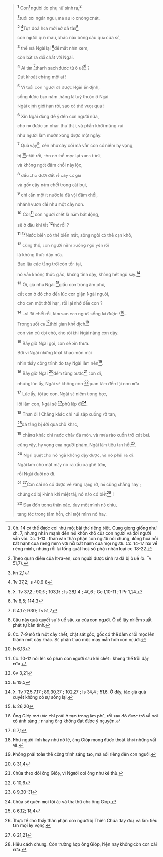 > <sup><b>1</b></sup> Con[^1-483a2cd9-4c2e-49e9-b4db-688dcb225b89] người do phụ nữ sinh ra,[^2-483a2cd9-4c2e-49e9-b4db-688dcb225b89]
>
> [^1@-483a2cd9-4c2e-49e9-b4db-688dcb225b89]tuổi đời ngắn ngủi, mà âu lo chồng chất.
>
> <sup><b>2</b></sup> [^2@-483a2cd9-4c2e-49e9-b4db-688dcb225b89]Tựa đoá hoa mới nở đã tàn[^3-483a2cd9-4c2e-49e9-b4db-688dcb225b89],
>
> con người qua mau, khác nào bóng câu qua cửa sổ,
>
> <sup><b>3</b></sup> thế mà Ngài lại [^3@-483a2cd9-4c2e-49e9-b4db-688dcb225b89]để mắt nhìn xem,
>
> còn bắt ra đối chất với Ngài.
>
> <sup><b>4</b></sup> Ai tìm [^4@-483a2cd9-4c2e-49e9-b4db-688dcb225b89]thanh sạch được từ ô uế[^4-483a2cd9-4c2e-49e9-b4db-688dcb225b89] ?
>
> Dứt khoát chẳng một ai !
>
> <sup><b>5</b></sup> Vì tuổi con người đã được Ngài ấn định,
>
> sống được bao năm tháng là tuỳ thuộc ở Ngài.
>
> Ngài định giới hạn rồi, sao có thể vượt qua !
>
> <sup><b>6</b></sup> Xin Ngài đừng để ý đến con người nữa,
>
> cho nó được an nhàn thư thái, và phấn khởi mừng vui
>
> như người làm mướn xong được một ngày.
>
> <sup><b>7</b></sup> Quả vậy[^5-483a2cd9-4c2e-49e9-b4db-688dcb225b89], đến như cây cối mà vẫn còn có niềm hy vọng,
>
> bị [^5@-483a2cd9-4c2e-49e9-b4db-688dcb225b89]chặt rồi, còn có thể mọc lại xanh tươi,
>
> và không ngớt đâm chồi nảy lộc,
>
> <sup><b>8</b></sup> dầu cho dưới đất rễ cây có già
>
> và gốc cây nằm chết trong cát bụi,
>
> <sup><b>9</b></sup> chỉ cần một ít nước là đã vội đâm chồi,
>
> nhánh vươn dài như một cây non.
>
> <sup><b>10</b></sup> Còn[^6-483a2cd9-4c2e-49e9-b4db-688dcb225b89] con người chết là nằm bất động,
>
> sẽ ở đâu khi tắt [^6@-483a2cd9-4c2e-49e9-b4db-688dcb225b89]thở rồi ?
>
> <sup><b>11</b></sup> [^7@-483a2cd9-4c2e-49e9-b4db-688dcb225b89]Nước biển có thể biến mất, sông ngòi có thể cạn khô,
>
> <sup><b>12</b></sup> cũng thế, con người nằm xuống ngủ yên rồi
>
> là không thức dậy nữa.
>
> Bao lâu các tầng trời còn tồn tại,
>
> nó vẫn không thức giấc, không tỉnh dậy, không hết ngủ say.[^7-483a2cd9-4c2e-49e9-b4db-688dcb225b89]
>
> <sup><b>13</b></sup> Ôi, giả như Ngài [^8@-483a2cd9-4c2e-49e9-b4db-688dcb225b89]giấu con trong âm phủ,
>
> cất con ở đó cho đến lúc cơn giận Ngài nguôi,
>
> cho con một thời hạn, rồi lại nhớ đến con ?
>
> <sup><b>14</b></sup> –vì đã chết rồi, làm sao con người sống lại được ?[^8-483a2cd9-4c2e-49e9-b4db-688dcb225b89]–
>
> Trong suốt cả [^9@-483a2cd9-4c2e-49e9-b4db-688dcb225b89]thời gian khổ dịch[^9-483a2cd9-4c2e-49e9-b4db-688dcb225b89]
>
> con vẫn cứ đợi chờ, cho tới khi Ngài nâng con dậy.
>
> <sup><b>15</b></sup> Bấy giờ Ngài gọi, con sẽ xin thưa.
>
> Bởi vì Ngài những khát khao mòn mỏi
>
> nhìn thấy công trình do tay Ngài làm nên[^10-483a2cd9-4c2e-49e9-b4db-688dcb225b89].
>
> <sup><b>16</b></sup> Bây giờ Ngài [^10@-483a2cd9-4c2e-49e9-b4db-688dcb225b89]đếm từng bước[^11-483a2cd9-4c2e-49e9-b4db-688dcb225b89] con đi,
>
> nhưng lúc ấy, Ngài sẽ không còn [^11@-483a2cd9-4c2e-49e9-b4db-688dcb225b89]quan tâm đến tội con nữa.
>
> <sup><b>17</b></sup> Lúc ấy, tội ác con, Ngài sẽ niêm trong bọc,
>
> lỗi lầm con, Ngài sẽ [^12@-483a2cd9-4c2e-49e9-b4db-688dcb225b89]phủ lấp đi[^12-483a2cd9-4c2e-49e9-b4db-688dcb225b89].
>
> <sup><b>18</b></sup> Than ôi ! Chẳng khác chi núi sập xuống vỡ tan,
>
> [^13@-483a2cd9-4c2e-49e9-b4db-688dcb225b89]đá tảng bị dời qua chỗ khác,
>
> <sup><b>19</b></sup> chẳng khác chi nước chảy đá mòn, và mưa rào cuốn trôi cát bụi,
>
> cũng vậy, hy vọng của người phàm, Ngài làm tiêu tan hết[^13-483a2cd9-4c2e-49e9-b4db-688dcb225b89].
>
> <sup><b>20</b></sup> Ngài quật cho nó ngã không dậy được, và nó phải ra đi,
>
> Ngài làm cho mặt mày nó ra xấu xa ghê tởm,
>
> rồi Ngài đuổi nó đi.
>
> <sup><b>21</b></sup> [^14@-483a2cd9-4c2e-49e9-b4db-688dcb225b89]Con cái nó có được vẻ vang rạng rỡ, nó cũng chẳng hay ;
>
> chúng có bị khinh khi miệt thị, nó nào có biết[^14-483a2cd9-4c2e-49e9-b4db-688dcb225b89] !
>
> <sup><b>22</b></sup> Đau đớn trong thân xác, duy một mình nó chịu,
>
> tang tóc trong tâm hồn, chỉ một mình nó hay.

[^1-483a2cd9-4c2e-49e9-b4db-688dcb225b89]: Ch. 14 có thể được coi như một bài thơ riêng biệt. Cung giọng giống như ch. 7, nhưng nhấn mạnh đến nỗi khốn khổ của con người và đời người vắn vỏi. Cc. 1-13 : than vãn thân phận con người nói chung, đồng hoá nỗi bất hạnh của riêng mình với nỗi bất hạnh của mọi người. Cc. 14-17 nói về riêng mình, nhưng rồi lại tổng quát hoá số phận nhân loại cc. 18-22.

[^2-483a2cd9-4c2e-49e9-b4db-688dcb225b89]: Theo quan điểm của Ít-ra-en, con người được sinh ra đã bị ô uế (x. Tv 51,7).

[^3-483a2cd9-4c2e-49e9-b4db-688dcb225b89]: X. Tv 37,2 ; 90,6 ; 103,15 ; Is 28,1.4 ; 40,6 ; Gc 1,10-11 ; 1 Pr 1,24.

[^4-483a2cd9-4c2e-49e9-b4db-688dcb225b89]: Câu này quả quyết sự ô uế sâu xa của con người. Ô uế lây nhiễm xuất phát tự bản tính.

[^5-483a2cd9-4c2e-49e9-b4db-688dcb225b89]: Cc. 7-9 mô tả một cây chết, chặt sát gốc, gốc có thể đâm chồi mọc lên thành một cây khác. Số phận thảo mộc may mắn hơn con người.

[^6-483a2cd9-4c2e-49e9-b4db-688dcb225b89]: Cc. 10-12 nói lên số phận con người sau khi chết : không thể trỗi dậy nữa.

[^7-483a2cd9-4c2e-49e9-b4db-688dcb225b89]: X. Tv 72,5.7.17 ; 89,30.37 ; 102,27 ; Is 34,4 ; 51,6. Ở đây, tác giả quả quyết không có sự sống lại.

[^8-483a2cd9-4c2e-49e9-b4db-688dcb225b89]: Ông Gióp mơ ước chỉ phải ở tạm trong âm phủ, rồi sau đó được trở về nơi có ánh sáng ; nhưng ông không đạt được ý nguyện.

[^9-483a2cd9-4c2e-49e9-b4db-688dcb225b89]: Như người lính hay như nô lệ, ông Gióp mong được thoát khỏi những vất vả.

[^10-483a2cd9-4c2e-49e9-b4db-688dcb225b89]: Không phải toàn thể công trình sáng tạo, mà nói riêng đến con người.

[^11-483a2cd9-4c2e-49e9-b4db-688dcb225b89]: Chúa theo dõi ông Gióp, vì Người coi ông như kẻ thù.

[^12-483a2cd9-4c2e-49e9-b4db-688dcb225b89]: Chúa sẽ quên mọi tội ác và tha thứ cho ông Gióp.

[^13-483a2cd9-4c2e-49e9-b4db-688dcb225b89]: Thực tế cho thấy thân phận con người bị Thiên Chúa đày đoạ và làm tiêu tan mọi hy vọng.

[^14-483a2cd9-4c2e-49e9-b4db-688dcb225b89]: Hiểu cách chung. Còn trường hợp ông Gióp, hiện nay không còn con cái nữa.

[^1@-483a2cd9-4c2e-49e9-b4db-688dcb225b89]: Kn 2,1

[^2@-483a2cd9-4c2e-49e9-b4db-688dcb225b89]: Tv 37,2; Is 40,6-8

[^3@-483a2cd9-4c2e-49e9-b4db-688dcb225b89]: Tv 8,5; 144,3

[^4@-483a2cd9-4c2e-49e9-b4db-688dcb225b89]: G 4,17; 9,30; Tv 51,7

[^5@-483a2cd9-4c2e-49e9-b4db-688dcb225b89]: Is 6,13

[^6@-483a2cd9-4c2e-49e9-b4db-688dcb225b89]: Gv 3,21

[^7@-483a2cd9-4c2e-49e9-b4db-688dcb225b89]: Is 19,5

[^8@-483a2cd9-4c2e-49e9-b4db-688dcb225b89]: Is 26,20

[^9@-483a2cd9-4c2e-49e9-b4db-688dcb225b89]: G 7,1

[^10@-483a2cd9-4c2e-49e9-b4db-688dcb225b89]: G 31,4

[^11@-483a2cd9-4c2e-49e9-b4db-688dcb225b89]: G 10,6

[^12@-483a2cd9-4c2e-49e9-b4db-688dcb225b89]: G 9,30-31

[^13@-483a2cd9-4c2e-49e9-b4db-688dcb225b89]: G 6,12; 18,4

[^14@-483a2cd9-4c2e-49e9-b4db-688dcb225b89]: G 21,21
